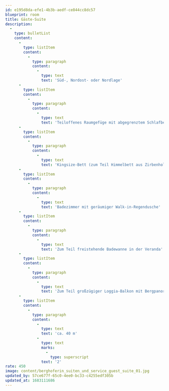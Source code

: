 ```yaml
---
id: e195d8da-efe1-4b3b-aedf-ce844cc8dc57
blueprint: room
title: Gäste-Suite
description:
  -
    type: bulletList
    content:
      -
        type: listItem
        content:
          -
            type: paragraph
            content:
              -
                type: text
                text: 'Süd-, Nordost- oder Nordlage'
      -
        type: listItem
        content:
          -
            type: paragraph
            content:
              -
                type: text
                text: 'Teiloffenes Raumgefüge mit abgegrenztem Schlafbereich und Wohnraum mit hellem Verandabereich'
      -
        type: listItem
        content:
          -
            type: paragraph
            content:
              -
                type: text
                text: 'Kingsize-Bett (zum Teil Himmelbett aus Zirbenholz)'
      -
        type: listItem
        content:
          -
            type: paragraph
            content:
              -
                type: text
                text: 'Badezimmer mit geräumiger Walk-in-Regendusche'
      -
        type: listItem
        content:
          -
            type: paragraph
            content:
              -
                type: text
                text: 'Zum Teil freistehende Badewanne in der Veranda'
      -
        type: listItem
        content:
          -
            type: paragraph
            content:
              -
                type: text
                text: 'Zum Teil großzügiger Loggia-Balkon mit Bergpanoramasicht bzw. kleiner Loggia-Balkon mit Bergblick'
      -
        type: listItem
        content:
          -
            type: paragraph
            content:
              -
                type: text
                text: 'ca. 40 m'
              -
                type: text
                marks:
                  -
                    type: superscript
                text: '2'
rate: 450
image: content/berghoferin_suiten_und_service_guest_suite_01.jpg
updated_by: 57ce677f-65c0-4ee0-bc33-c4255edf305b
updated_at: 1683111686
---
```

